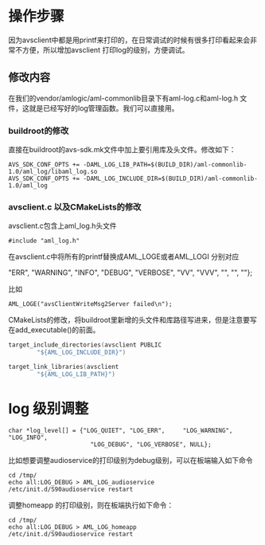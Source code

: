 # 操作步骤

因为avsclient中都是用printf来打印的，在日常调试的时候有很多打印看起来会非常不方便，所以增加avsclient 打印log的级别，方便调试。

## 修改内容

在我们的vendor/amlogic/aml-commonlib目录下有aml-log.c和aml-log.h 文件，这就是已经写好的log管理函数。我们可以直接用。

### buildroot的修改

直接在buildroot的avs-sdk.mk文件中加上要引用库及头文件。修改如下：

```
AVS_SDK_CONF_OPTS += -DAML_LOG_LIB_PATH=$(BUILD_DIR)/aml-commonlib-1.0/aml_log/libaml_log.so
AVS_SDK_CONF_OPTS += -DAML_LOG_INCLUDE_DIR=$(BUILD_DIR)/aml-commonlib-1.0/aml_log
```

### avsclient.c 以及CMakeLists的修改

avsclient.c包含上aml_log.h头文件

```
#include "aml_log.h"
```

在avsclient.c中将所有的printf替换成AML_LOGE或者AML_LOGI 分别对应

"ERR", "WARNING", "INFO", "DEBUG", "VERBOSE", "VV", "VVV", "", "", ""};

比如

```
AML_LOGE("avsClientWriteMsg2Server failed\n");
```

CMakeLists的修改，将buildroot里新增的头文件和库路径写进来，但是注意要写在add_executable()的前面。

```c
target_include_directories(avsclient PUBLIC
		"${AML_LOG_INCLUDE_DIR}")

target_link_libraries(avsclient
		"${AML_LOG_LIB_PATH}")
```

# log 级别调整

```
char *log_level[] = {"LOG_QUIET", "LOG_ERR",     "LOG_WARNING", "LOG_INFO",
                       "LOG_DEBUG", "LOG_VERBOSE", NULL};
```

比如想要调整audioservice的打印级别为debug级别，可以在板端输入如下命令

```
cd /tmp/
echo all:LOG_DEBUG > AML_LOG_audioservice
/etc/init.d/S90audioservice restart
```

调整homeapp 的打印级别，则在板端执行如下命令：

```
cd /tmp/
echo all:LOG_DEBUG > AML_LOG_homeapp
/etc/init.d/S90audioservice restart
```



